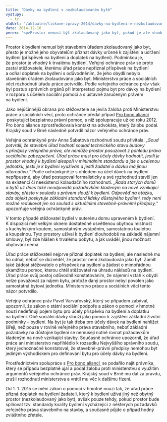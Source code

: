 ```yaml
---
title: "Dávky na bydlení v nezkolaudovaném bytě"
vystupy:
  - tz
oldUrl: "/aktualne/tiskove-zpravy-2014/davky-na-bydleni-v-nezkolaudovanem-byte"
date: 2014-12-10
perex: "<p>Prostor nemusí být zkolaudovaný jako byt, pokud je ale vhodný k trvalému bydlení, je možné jeho obyvatelům přiznat příspěvek na bydlení a doplatek na bydlení. Krajský soud v Brně potvrdil názor veřejného ochránce práv v žalobě stěžovatele proti Ministerstvu práce a sociálních věcí. Od 1. ledna 2015 už bude tato možnost přímo v zákoně o pomoci v hmotné nouzi.</p>"
---
```


<!-- imported from the old website -->

<p>Prostor k bydlení nemusí být stavebním úřadem zkolaudovaný jako byt, přesto je možné jeho obyvatelům přiznat dávky určené k zajištění a udržení bydlení (příspěvek na bydlení a doplatek na bydlení). Podmínkou je, že prostor je vhodný k trvalému bydlení. Veřejný ochránce práv se proto zastal stěžovatele, kterému úřad práce nepřiznal příspěvek na bydlení a odňal doplatek na bydlení s odůvodněním, že jeho obydlí nebylo stavebním úřadem zkolaudováno jako byt. Ministerstvo práce a sociálních věcí rozhodnutí úřadu práce potvrdilo. Podle veřejného ochránce práv však byl postup správních orgánů při interpretaci pojmu byt pro dávky na bydlení v rozporu s účelem sociální pomoci a s ústavně zaručeným právem na bydlení. </p><p>Jako nejúčinnější obrana pro stěžovatele se jevila žaloba proti Ministerstvu práce a sociálních věcí, proto ochránce předal případ <a title="Otevření do nového okna" href="http://www.probonoaliance.cz/cz/" target="_blank">Pro bono alianci </a> poskytující bezplatnou právní pomoc, s níž spolupracuje už od roku 2012. Pro bono aliance zprostředkovala kontakt na advokáta, který žalobu podal. Krajský soud v Brně následně potvrdil názor veřejného ochránce práv.</p><p>Veřejná ochránkyně práv Anna Šabatová rozhodnutí soudu přivítala: <em>„Soud potvrdil, že stavební úřad hodnotí soulad technického stavu budovy s předpisy veřejného práva, ale nemůže prostor posuzovat z pohledu práva sociálního zabezpečení. Úřad práce musí pro účely dávky hodnotit, jestli je prostor vhodný k bydlení alespoň v minimálním standardu a jde o ucelenou jednotku, jestli je k bydlení využíván a jestli žadatel o dávku má jinou alternativu.“</em> Podle ochránkyně je s ohledem na účel dávek na bydlení nepřípustné, aby úřad postupoval formalisticky a své rozhodnutí stavěl jen na existenci či neexistenci kolaudačního rozhodnutí. <em>„Řada starých domů a bytů už dnes také neodpovídá požadavkům kladeným na nově vznikající stavby, přesto v souladu s právem slouží k bydlení. Odpověď na otázku, zda objekt poskytuje základní standard lidsky důstojného bydlení, tedy není možné redukovat jen na soulad s aktuálními stavebně-právními předpisy,“</em> upozorňuje veřejná ochránkyně práv.</p><p>V tomto případě stěžovatel bydlel v suterénu domu upraveném k bydlení. K dispozici měl velkým oknem dostatečně osvětlenou obytnou místnost s kuchyňským koutem, samostatným vytápěním, samostatnou toaletou a koupelnou. Tyto prostory užíval k bydlení dlouhodobě na základě nájemní smlouvy, byl zde hlášen k trvalému pobytu, a jak uváděl, jinou možnost ubytování nemá. </p><p>Úřad práce stěžovateli nejprve přiznal doplatek na bydlení, ale následně mu ho odňal, neboť se dozvěděl, že prostor není zkolaudován jako byt. Zamítl také žádost stěžovatele o příspěvek na bydlení a žádost o mimořádnou okamžitou pomoc, kterou chtěl stěžovatel na úhradu nákladů na bydlení. Úřad práce svůj postoj odůvodnil konstatováním, že nájemní vztah k obydlí nelze považovat za nájem bytu, protože daný prostor nebyl povolen jako samostatná bytová jednotka. Ministerstvo práce a sociálních věcí tento názor potvrdilo.</p><p>Veřejný ochránce práv Pavel Varvařovský, který se případem zabýval, upozornil, že zákon o státní sociální podpoře a zákon o pomoci v hmotné nouzi nedefinují pojem bytu pro účely příspěvku na bydlení a doplatku na bydlení. Obě sociální dávky slouží jako pomoc k zajištění základní životní podmínky – bydlení. Na byt je tak třeba pro účely dávek na bydlení nahlížet šířeji, než pouze v rovině veřejného práva stavebního, neboť základní požadavky na důstojné bydlení se nemusejí nutně rovnat požadavkům kladeným na nově vznikající stavby. Současně ochránce upozornil, že úřad práce ani ministerstvo nepřihlédlo k rozsudku Nejvyššího správního soudu, který jednoznačně konstatoval, že stavebně-právní předpisy nemohou být jediným východiskem pro definování bytu pro účely dávky na bydlení.</p><p>Prostřednictvím spolupráce s <a title="Otevření do nového okna" href="http://www.probonoaliance.cz/cz/" target="_blank">Pro bono aliancí </a> se podařilo najít právníka, který se případu bezplatně ujal a podal žalobu proti ministerstvu s využitím argumentů veřejného ochránce práv. Krajský soud v Brně mu dal za pravdu, zrušil rozhodnutí ministerstva a vrátil mu věc k dalšímu řízení.</p><p>Od 1. 1. 2015 se mění zákon o pomoci v hmotné nouzi tak, že úřad práce přizná doplatek na bydlení žadateli, který k bydlení užívá jiný než obytný prostor (nezkolaudovaný jako byt), avšak pouze tehdy, pokud prostor bude splňovat tzv. standardy kvality bydlení vycházející z některých požadavků veřejného práva stavebního na stavby, a současně půjde o případ hodný zvláštního zřetele.</p>
